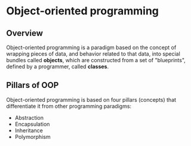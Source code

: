 # Object-oriented programming

## Overview

Object-oriented programming is a paradigm based on the concept of wrapping pieces of data, and behavior related to that data, into special bundles called **objects**, which are constructed from a set of "blueprints", defined by a programmer, called **classes**.


## Pillars of OOP

Object-oriented programming is based on four pillars (concepts) that differentiate it from other programming paradigms:
- Abstraction
- Encapsulation
- Inheritance
- Polymorphism